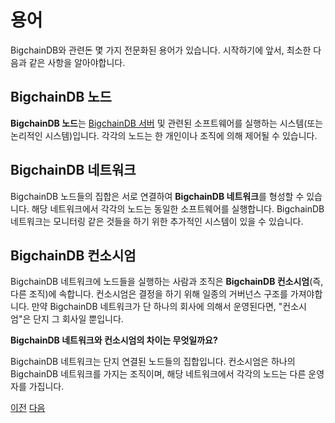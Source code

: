 <!---
Copyright BigchainDB GmbH and BigchainDB contributors
SPDX-License-Identifier: (Apache-2.0 AND CC-BY-4.0)
Code is Apache-2.0 and docs are CC-BY-4.0
--->

# 용어

BigchainDB와 관련돈 몇 가지 전문화된 용어가 있습니다. 시작하기에 앞서, 최소한 다음과 같은 사항을 알아야합니다. 

## BigchainDB 노드

**BigchainDB 노드**는 [BigchainDB 서버](https://docs.bigchaindb.com/projects/server/en/latest/introduction.html) 및 관련된 소프트웨어를 실행하는 시스템(또는 논리적인 시스템)입니다. 각각의 노드는 한 개인이나 조직에 의해 제어될 수 있습니다.

## BigchainDB 네트워크

BigchainDB 노드들의 집합은 서로 연결하여 **BigchainDB 네트워크**를 형성할 수 있습니다. 해당 네트워크에서 각각의 노드는 동일한 소프트웨어를 실행합니다. BigchainDB 네트워크는 모니터링 같은 것들을 하기 위한 추가적인 시스템이 있을 수 있습니다. 

## BigchainDB 컨소시엄

BigchainDB 네트워크에 노드들을 실행하는 사람과 조직은 **BigchainDB 컨소시엄**(즉, 다른 조직)에 속합니다. 컨소시엄은 결정을 하기 위해 일종의 거버넌스 구조를 가져야합니다. 만약 BigchainDB 네트워크가 단 하나의 회사에 의해서 운영된다면, "컨소시엄"은 단지 그 회사일 뿐입니다.

**BigchainDB 네트워크와 컨소시엄의 차이는 무엇일까요?**

BigchainDB 네트워크는 단지 연결된 노드들의 집합입니다. 컨소시엄은 하나의 BigchainDB 네트워크를 가지는 조직이며, 해당 네트워크에서 각각의 노드는 다른 운영자를 가집니다. 

[이전](bigchaindb/docs/root/source/production-ready_kor.md)					[다음]()